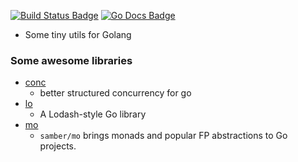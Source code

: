 [![Build Status Badge]][Build Status]
[![Go Docs Badge]][Go Docs]

[Build Status Badge]: https://github.com/haoxins/g/actions/workflows/test.yaml/badge.svg
[Build Status]: https://github.com/haoxins/g/actions/workflows/test.yaml
[Go Docs Badge]: https://pkg.go.dev/badge/github.com/haoxins/g
[Go Docs]: https://pkg.go.dev/github.com/haoxins/g

- Some tiny utils for Golang

### Some awesome libraries

- [conc](https://github.com/sourcegraph/conc)
  - better structured concurrency for go
- [lo](https://github.com/samber/lo)
  - A Lodash-style Go library
- [mo](https://github.com/samber/mo)
  - `samber/mo` brings monads and popular FP abstractions to Go projects.
